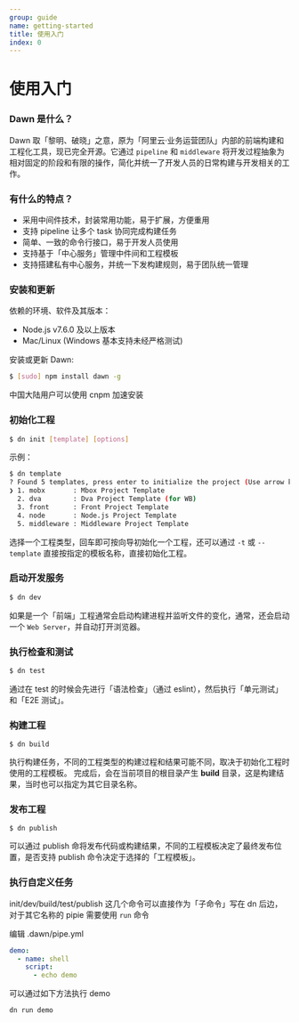 ```yaml
---
group: guide
name: getting-started
title: 使用入门
index: 0
---
```


# 使用入门

### Dawn 是什么？

Dawn 取「黎明、破晓」之意，原为「阿里云·业务运营团队」内部的前端构建和工程化工具，现已完全开源。它通过 `pipeline` 和 `middleware` 将开发过程抽象为相对固定的阶段和有限的操作，简化并统一了开发人员的日常构建与开发相关的工作。


### 有什么的特点？

- 采用中间件技术，封装常用功能，易于扩展，方便重用
- 支持 pipeline 让多个 task 协同完成构建任务
- 简单、一致的命令行接口，易于开发人员使用
- 支持基于「中心服务」管理中件间和工程模板
- 支持搭建私有中心服务，并统一下发构建规则，易于团队统一管理


### 安装和更新

依赖的环境、软件及其版本：
- Node.js v7.6.0 及以上版本
- Mac/Linux (Windows 基本支持未经严格测试)

安装或更新 Dawn:

```sh
$ [sudo] npm install dawn -g
```
中国大陆用户可以使用 cnpm 加速安装


### 初始化工程

```sh
$ dn init [template] [options]
```

示例：
```sh
$ dn template 
? Found 5 templates, press enter to initialize the project (Use arrow keys)
❯ 1. mobx       : Mbox Project Template
  2. dva        : Dva Project Template (for WB)
  3. front      : Front Project Template
  4. node       : Node.js Project Template
  5. middleware : Middleware Project Template
```
选择一个工程类型，回车即可按向导初始化一个工程，还可以通过 `-t` 或 `--template` 直接按指定的模板名称，直接初始化工程。


### 启动开发服务

```sh
$ dn dev 
```
如果是一个「前端」工程通常会启动构建进程并监听文件的变化，通常，还会启动一个 `Web Server`，并自动打开浏览器。


### 执行检查和测试

```sh
$ dn test
```
通过在 test 的时候会先进行「语法检查」（通过 eslint），然后执行「单元测试」和「E2E 测试」。


### 构建工程

```
$ dn build
```

执行构建任务，不同的工程类型的构建过程和结果可能不同，取决于初始化工程时使用的工程模板。
完成后，会在当前项目的根目录产生 **build** 目录，这是构建结果，当时也可以指定为其它目录名称。


### 发布工程

```
$ dn publish
```

可以通过 publish 命将发布代码或构建结果，不同的工程模板决定了最终发布位置，是否支持 publish 命令决定于选择的「工程模板」。


### 执行自定义任务

init/dev/build/test/publish 这几个命令可以直接作为「子命令」写在 dn 后边，对于其它名称的 pipie 需要使用 `run` 命令

编辑 .dawn/pipe.yml

```yaml
demo:
  - name: shell
    script:
      - echo demo
```

可以通过如下方法执行 demo

```sh
dn run demo
```